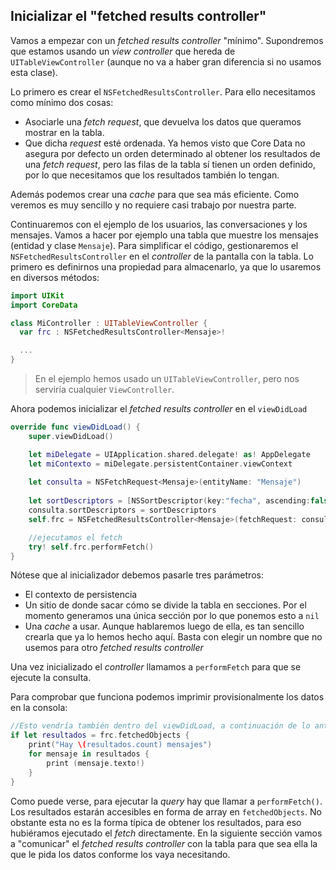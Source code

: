 
## Inicializar el "fetched results controller"

Vamos a empezar con un *fetched results controller* "mínimo". Supondremos que estamos usando un *view controller* que hereda de `UITableViewController` (aunque no va a haber gran diferencia si no usamos esta clase).

Lo primero es crear el `NSFetchedResultsController`. Para ello necesitamos como mínimo dos cosas:

- Asociarle una *fetch request*, que devuelva los datos que queramos mostrar en la tabla.
- Que dicha *request* esté ordenada. Ya hemos visto que Core Data no asegura por defecto un orden determinado al obtener los resultados de una *fetch request*, pero las filas de la tabla sí tienen un orden definido, por lo que necesitamos que los resultados también lo tengan.

Además podemos crear una *cache* para que sea más eficiente. Como veremos es muy sencillo y no requiere casi trabajo por nuestra parte. 

Continuaremos con el ejemplo de los usuarios, las conversaciones y los mensajes. Vamos a hacer por ejemplo una tabla que muestre los mensajes (entidad y clase `Mensaje`). Para simplificar el código, gestionaremos el `NSFetchedResultsController` en el *controller* de la pantalla con la tabla. Lo primero es definirnos una propiedad para almacenarlo, ya que lo usaremos en diversos métodos:

```swift
import UIKit
import CoreData

class MiController : UITableViewController {
  var frc : NSFetchedResultsController<Mensaje>! 

  ...
}
```


> En el ejemplo hemos usado un `UITableViewController`, pero nos serviría cualquier `ViewController`.

Ahora podemos inicializar el *fetched results controller* en el `viewDidLoad`

```swift
override func viewDidLoad() {
    super.viewDidLoad()

    let miDelegate = UIApplication.shared.delegate! as! AppDelegate
    let miContexto = miDelegate.persistentContainer.viewContext
    
    let consulta = NSFetchRequest<Mensaje>(entityName: "Mensaje")
    
    let sortDescriptors = [NSSortDescriptor(key:"fecha", ascending:false)]
    consulta.sortDescriptors = sortDescriptors
    self.frc = NSFetchedResultsController<Mensaje>(fetchRequest: consulta, managedObjectContext: miContexto, sectionNameKeyPath: nil, cacheName: "miCache")

    //ejecutamos el fetch
    try! self.frc.performFetch()
}
```

Nótese que al inicializador debemos pasarle tres parámetros:

- El contexto de persistencia
- Un sitio de donde sacar cómo se divide la tabla en secciones. Por el momento generamos una única sección por lo que ponemos esto a `nil`
- Una *cache* a usar. Aunque hablaremos luego de ella, es tan sencillo crearla que ya lo hemos hecho aquí. Basta con elegir un nombre que no usemos para otro *fetched results controller*
 
Una vez inicializado el *controller* llamamos a `performFetch` para que se ejecute la consulta.

Para comprobar que funciona podemos imprimir provisionalmente los datos en la consola:

```swift
//Esto vendría también dentro del viewDidLoad, a continuación de lo anterior
if let resultados = frc.fetchedObjects {
    print("Hay \(resultados.count) mensajes")
    for mensaje in resultados {
        print (mensaje.texto!)
    }
}
```

Como puede verse, para ejecutar la *query* hay que llamar a `performFetch()`. Los resultados estarán accesibles en forma de array en `fetchedObjects`. No obstante esta no es la forma típica de obtener los resultados, para eso hubiéramos ejecutado el *fetch* directamente. En la siguiente sección vamos a "comunicar" el *fetched results controller* con la tabla para que sea ella la que le pida los datos conforme los vaya necesitando. 